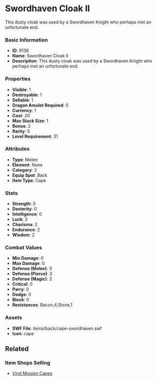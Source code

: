 # Swordhaven Cloak II

This dusty cloak was used by a Swordhaven Knight who perhaps met an unfortunate end.

### Basic Information

- **ID**: 9138
- **Name**: Swordhaven Cloak II
- **Description**: This dusty cloak was used by a Swordhaven Knight who perhaps met an unfortunate end.

### Properties

- **Visible**: 1
- **Destroyable**: 1
- **Sellable**: 1
- **Dragon Amulet Required**: 0
- **Currency**: 1
- **Cost**: 20
- **Max Stack Size**: 1
- **Bonus**: 2
- **Rarity**: 5
- **Level Requirement**: 31

### Attributes

- **Type**: Melee
- **Element**: None
- **Category**: 2
- **Equip Spot**: Back
- **Item Type**: Cape

### Stats

- **Strength**: 0
- **Dexterity**: 0
- **Intelligence**: 0
- **Luck**: 3
- **Charisma**: 2
- **Endurance**: 2
- **Wisdom**: 2

### Combat Values

- **Min Damage**: 0
- **Max Damage**: 0
- **Defense (Melee)**: 3
- **Defense (Pierce)**: 3
- **Defense (Magic)**: 3
- **Critical**: 0
- **Parry**: 0
- **Dodge**: 0
- **Block**: 0
- **Resistances**: Bacon,4,Stone,1

### Assets

- **SWF File**: items/back/cape-swordhaven.swf
- **Icon**: cape

## Related

### Item Shops Selling

- [Vind Mission Capes](../item-shops/318-vind-mission-capes.md)

